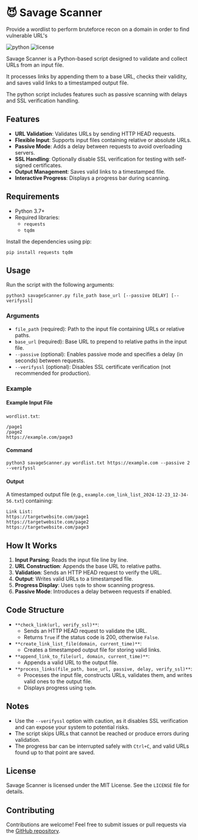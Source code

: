 # :smiling_imp: Savage Scanner

Provide a wordlist to perform bruteforce recon on a domain in order to find vulnerable URL's

![python](https://img.shields.io/badge/python-3.x-green.svg) ![license](https://img.shields.io/badge/License-GPLv3-brightgreen.svg)

Savage Scanner is a Python-based script designed to validate and collect URLs from an input file. 

It processes links by appending them to a base URL, checks their validity, and saves valid links to a timestamped output file. 

The python script includes features such as passive scanning with delays and SSL verification handling.

## Features

- **URL Validation**: Validates URLs by sending HTTP HEAD requests.
- **Flexible Input**: Supports input files containing relative or absolute URLs.
- **Passive Mode**: Adds a delay between requests to avoid overloading servers.
- **SSL Handling**: Optionally disable SSL verification for testing with self-signed certificates.
- **Output Management**: Saves valid links to a timestamped file.
- **Interactive Progress**: Displays a progress bar during scanning.

## Requirements

- Python 3.7+
- Required libraries:
    - `requests`
    - `tqdm`

Install the dependencies using pip:

```
pip install requests tqdm
```

## Usage

Run the script with the following arguments:

```
python3 savageScanner.py file_path base_url [--passive DELAY] [--verifyssl]
```

### Arguments

- `file_path` (required): Path to the input file containing URLs or relative paths.
- `base_url` (required): Base URL to prepend to relative paths in the input file.
- `--passive` (optional): Enables passive mode and specifies a delay (in seconds) between requests.
- `--verifyssl` (optional): Disables SSL certificate verification (not recommended for production).

### Example

#### Example Input File

`wordlist.txt`:

```
/page1
/page2
https://example.com/page3
```

#### Command

```
python3 savageScanner.py wordlist.txt https://example.com --passive 2 --verifyssl
```

#### Output

A timestamped output file (e.g., `example.com_link_list_2024-12-23_12-34-56.txt`) containing:

```
Link List:
https://targetwebsite.com/page1
https://targetwebsite.com/page2
https://targetwebsite.com/page3
```

## How It Works

1. **Input Parsing**: Reads the input file line by line.
2. **URL Construction**: Appends the base URL to relative paths.
3. **Validation**: Sends an HTTP HEAD request to verify the URL.
4. **Output**: Writes valid URLs to a timestamped file.
5. **Progress Display**: Uses `tqdm` to show scanning progress.
6. **Passive Mode**: Introduces a delay between requests if enabled.

## Code Structure

- `**check_link(url, verify_ssl)**`:
    - Sends an HTTP HEAD request to validate the URL.
    - Returns `True` if the status code is 200, otherwise `False`.
- `**create_link_list_file(domain, current_time)**`:
    - Creates a timestamped output file for storing valid links.
- `**append_link_to_file(url, domain, current_time)**`:
    - Appends a valid URL to the output file.
- `**process_links(file_path, base_url, passive, delay, verify_ssl)**`:
    - Processes the input file, constructs URLs, validates them, and writes valid ones to the output file.
    - Displays progress using `tqdm`.

## Notes

- Use the `--verifyssl` option with caution, as it disables SSL verification and can expose your system to potential risks.
- The script skips URLs that cannot be reached or produce errors during validation.
- The progress bar can be interrupted safely with `Ctrl+C`, and valid URLs found up to that point are saved.

## License

Savage Scanner is licensed under the MIT License. See the `LICENSE` file for details.

## Contributing

Contributions are welcome! Feel free to submit issues or pull requests via the [GitHub repository](https://github.com/robertdevore/savage-scanner).
